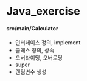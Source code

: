 # Java_exercise

#### src/main/Calculator
- 인터페이스 정의, implement
- 클래스 정의, 상속
- 오버라이딩, 오버로딩
- super
- 랜덤변수 생성
